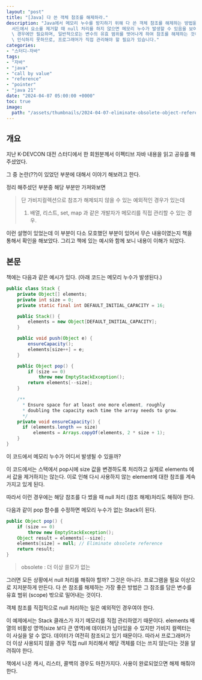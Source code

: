 ```yaml
---
layout: "post"
title: "[Java] 다 쓴 객체 참조를 해제하라."
description: "Java에서 메모리 누수를 방지하기 위해 다 쓴 객체 참조를 해제하는 방법을 설명합니다. 스택 구현 예시를 통해 pop 메\
  서드에서 요소를 제거할 때 null 처리를 하지 않으면 메모리 누수가 발생할 수 있음을 보여줍니다. 참조를 직접 null 처리하는 것은 예외적인\
  \ 경우에만 필요하며, 일반적으로는 변수의 유효 범위를 벗어나게 하여 참조를 해제하는 것이 바람직합니다. 가비지 컬렉터가 비활성 영역의 데이터를\
  \ 인식하지 못하므로, 프로그래머가 직접 관리해야 할 필요가 있습니다."
categories:
- "스터디-자바"
tags:
- "자바"
- "java"
- "call by value"
- "reference"
- "pointer"
- "java 21"
date: "2024-04-07 05:00:00 +0000"
toc: true
image:
  path: "/assets/thumbnails/2024-04-07-eliminate-obsolete-object-references.jpg"
---
```


## 개요

지난 K-DEVCON 대전 스터디에서 한 회원분께서 이펙티브 자바 내용을 읽고 공유를 해주셨었다.

그 중 논란(??)이 있었던 부분에 대해서 이야기 해보려고 한다.

정리 해주셨던 부분중 해당 부분만 가져와보면

> 단 가비지컬렉션으로 참조가 해제되지 않을 수 있는 예외적인 경우가 있는데
>
> 1. 배열, 리스트, set, map 과 같은 개발자가 메모리를 직접 관리할 수 있는 경우.

이런 설명이 있었는데 이 부분이 다소 모호했던 부분이 있어서 무슨 내용이였는지 책을 통해서 확인을 해보았다. 그리고 책에 있는 예시와 함께 보니 내용이 이해가 되었다.

## 본문

책에는 다음과 같은 예시가 있다. (아래 코드는 메모리 누수가 발생된다.)

```java
public class Stack {
    private Object[] elements;
    private int size = 0;
    private static final int DEFAULT_INITIAL_CAPACITY = 16;

    public Stack() {
        elements = new Object[DEFAULT_INITIAL_CAPACITY];
    }

    public void push(Object e) {
        ensureCapacity();
        elements[size++] = e;
    }

    public Object pop() {
        if (size == 0)
            throw new EmptyStackException();
        return elements[--size];
    }

    /**
      * Ensure space for at least one more element, roughly
      * doubling the capacity each time the array needs to grow.
      */
    private void ensureCapacity() {
      if (elements.length == size)
          elements = Arrays.copyOf(elements, 2 * size + 1);
    }
}
```

이 코드에서 메모리 누수가 어디서 발생될 수 있을까?

이 코드에서는 스택에서 pop시에 size 값을 변경하도록 처리하고 실제로 elements 에서 값을 제거하지는 않는다. 이로 인해 다시 사용하지 않는 element에 대한 참조를 계속 가지고 있게 된다.

따라서 이런 경우에는 해당 참조를 다 썼을 때 null 처리 (참조 해제)처리도 해줘야 한다.

다음과 같이 pop 함수를 수정하면 메모리 누수가 없는 Stack이 된다.

```java
public Object pop() {
    if (size == 0)
        throw new EmptyStackException();
    Object result = elements[--size];
    elements[size] = null; // Eliminate obsolete reference
    return result;
}
```

> obsolete : 더 이상 쓸모가 없는

그러면 모든 상황에서 null 처리를 해줘야 할까? 그것은 아니다. 프로그램을 필요 이상으로 지저분하게 만든다. 다 쓴 참조를 해제하는 가장 좋은 방법은 그 참조를 담은 변수를 유효 범위 (scope) 밖으로 밀어내는 것이다.

객체 참조를 직접적으로 null 처리하는 일은 예외적인 경우여야 한다.

이 예제에서는 Stack 클래스가 자기 메모리를 직접 관리하였기 때문이다. elements 배열의 비활성 영역(size 보다 큰 영역)에 데이터가 남아있을 수 있지만 가비지 컬렉터는 이 사실을 알 수 없다. 데이터가 여전히 참조되고 있기 때문이다. 따라서 프로그래머가 더 이상 사용되지 않을 경우 직접 null 처리해서 해당 객체를 더는 쓰지 않는다는 것을 알려줘야 한다.

책에서 나온 캐시, 리스터, 콜백의 경우도 마찬가지다. 사용이 완료되었으면 해제 해줘야한다.
